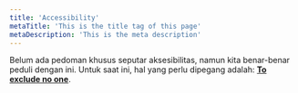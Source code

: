 ```yaml
---
title: 'Accessibility'
metaTitle: 'This is the title tag of this page'
metaDescription: 'This is the meta description'
---
```


Belum ada pedoman khusus seputar aksesibilitas, namun kita benar-benar peduli dengan ini. Untuk saat ini, hal yang perlu dipegang adalah: **[To exclude no one](https://accessible-talk-slide.netlify.com/5)**.
